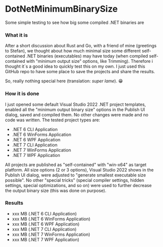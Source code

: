 # DotNetMinimumBinarySize
Some simple testing to see how big some compiled .NET binaries are

### What it is

After a short discussion about Rust and Go, with a friend of mine (greetings to Stefan), we thought about how much minimal size some different self-contained .NET binaries (executables) may have today (when compiled self-contained with "minimum output size" options, like Trimming). Therefore i thought it´s a good idea to quickly test this on my own. I just used this GitHub repo to have some place to save the projects and share the results.

So, really nothing special here (translation: _super lame_). 😁

### How it is done

I just opened some default Visual Studio 2022 .NET project templates, enabled all the "minimum output binary size" options in the Publish UI dialog, saved and compiled them. No other changes were made and no code was written. The tested project types are:

- .NET 6 CLI Application
- .NET 6 WinForms Application
- .NET 6 WPF Application
- .NET 7 CLI Application
- .NET 7 WinForms Application
- .NET 7 WPF Application

All projects are published as "self-contained" with "win-x64" as target platform. All size options (2 or 3 options), Visual Studio 2022 shows in the Publish UI dialog, were adjusted to "generate smallest executable size possible". No other "special tricks" (special compiler settings, hidden settings, special optimizations, and so on) were used to further decrease the output binary size (this was done on purpose).

### Results

- xxx MB (.NET 6 CLI Application)
- xxx MB (.NET 6 WinForms Application)
- xxx MB (.NET 6 WPF Application)
- xxx MB (.NET 7 CLI Application)
- xxx MB (.NET 7 WinForms Application)
- xxx MB (.NET 7 WPF Application)
